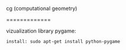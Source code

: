 cg (computational geometry)

=============

vizualization library pygame:

	install: sudo apt-get install python-pygame
